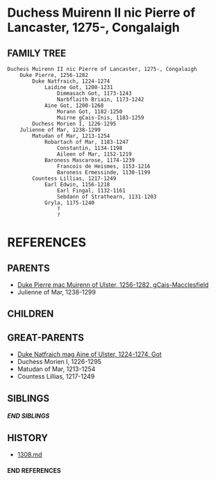 # Duchess Muirenn II nic Pierre of Lancaster, 1275-, Congalaigh

## FAMILY TREE
```
Duchess Muirenn II nic Pierre of Lancaster, 1275-, Congalaigh
    Duke Pierre, 1256-1282
        Duke Natfraich, 1224-1274
            Laidine Got, 1200-1231
                Dimmasach Got, 1173-1243
                Narbflaith Briain, 1173-1242
            Aine Got, 1200-1268
                Morann Got, 1182-1250
                Muirne gCais-Inis, 1183-1259
        Duchess Morien I, 1226-1295
    Julienne of Mar, 1238-1299
        Matudan of Mar, 1213-1254
            Robartach of Mar, 1183-1247
                Constantin, 1134-1198
                Aileen of Mar, 1152-1219
            Baroness Mascarose, 1174-1239
                Francois de Heismes, 1153-1216
                Baroness Ermessinde, 1130-1199
        Countess Lillias, 1217-1249
            Earl Edwin, 1156-1218
                Earl Fingal, 1132-1161
                Sebdann of Strathearn, 1131-1203
            Gryla, 1175-1240
                ?
                ?

```


# REFERENCES

## PARENTS 
* [Duke Pierre mac Muirenn of Ulster, 1256-1282, gCais-Macclesfield](p/pierre_mac_muirenn_1256.md)
* Julienne of Mar, 1238-1299

## CHILDREN 


## GREAT-PARENTS 
* [Duke Natfraich mag Aine of Ulster, 1224-1274, Got](p/natfraich_mag_aine_1224.md)
* Duchess Morien I, 1226-1295
* Matudan of Mar, 1213-1254
* Countess Lillias, 1217-1249

## SIBLINGS

##### END SIBLINGS  
## HISTORY
* [1308.md](../h/1308.md)

#### END REFERENCES
